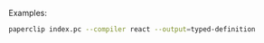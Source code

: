 Examples:

```bash
paperclip index.pc --compiler react --output=typed-definition
```

<!--
 packages/paperclip-cli/bin/paperclip /Users/crcn/Developer/work/tandem/public/packages/tandem-vscode-extension/examples/intellisense-demo/index.pc  --compiler=/Users/crcn/Developer/work/tandem/public/packages/paperclip-jsx-compiler
-->

